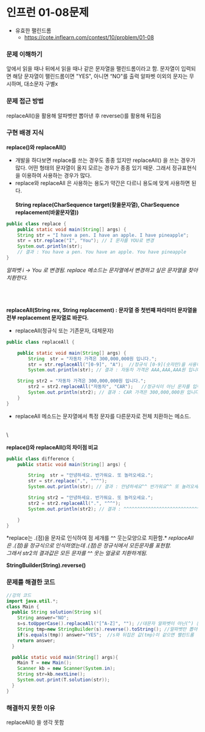 # 인프런 01-08문제
- 유효한 팰린드롬
    - https://cote.inflearn.com/contest/10/problem/01-08

### 문제 이해하기

앞에서 읽을 때나 뒤에서 읽을 때나 같은 문자열을 팰린드롬이라고 함.
문자열이 입력되면 해당 문자열이 팰린드롬이면 "YES", 아니면 “NO"를 출력
알파벳 이외의 문자는 무시하며, 대소문자 구별x

### 문제 접근 방법

replaceAll()을 활용해 알파벳만 뽑아낸 후 reverse()를 활용해 뒤집음

### 구현 배경 지식
**replace()와 replaceAll()**
- 개발을 하다보면 replace를 쓰는 경우도 종종 있지만 replaceAll() 을 쓰는 경우가 많다. 어떤 형태의 문자열이 올지 모르는 경우가 종종 있기 때문. 
그래서 정규표현식을 이용하여 사용하는 경우가 많다. 
- replace와 replaceAll 은 사용하는 용도가 약간은 다르니 용도에 맞게 사용하면 된다. 
\
\
**String replace(CharSequence target(찾을문자열), CharSequence replacement(바꿀문자열))**
```java
public class replace {
    public static void main(String[] args) {
    String str = "I have a pen. I have an apple. I have pineapple";
    str = str.replace("I", "You"); // I 문자를 YOU로 변경
    System.out.println(str);
    // 결과 : You have a pen. You have an apple. You have pineapple
}
```
*알파벳 i -> You 로 변경됨.
replace 메소드는 문자열에서 변경하고 싶은 문자열을 찾아 치환한다.*

\
\
\
**replaceAll(String rex, String replacement) : 문자열 중 첫번째 파라미터 문자열을 전부 replacement 문자열로 바꾼다.**
- replaceAll(정규식 또는 기존문자, 대체문자)
```java
public class replaceAll {

    public static void main(String[] args) {
        String  str = "자동차 가격은 300,000,000원 입니다.";
        str = str.replaceAll("[0-9]", "A");  //정규식 [0-9](숫자만)을 사용하여 숫자는 모두 A로 치환
        System.out.println(str); // 결과 : 자동차 가격은 AAA,AAA,AAA원 입니다.

	String str2 = "자동차 가격은 300,000,000원 입니다.";
        str2 = str2.replaceAll("자동차", "CAR");   //정규식이 아닌 문자를 입력하였을때에는 replace와 같은 기능을 가짐.
        System.out.println(str2); // 결과 : CAR 가격은 300,000,000원 입니다.
    }
}
```
- replaceAll 메소드는 문자열에서 특정 문자를 다른문자로 전체 치환하는 메소드.

\
\

**replace()와 replaceAll()의 차이점 비교**
```java
public class difference {
    public static void main(String[] args) {

        String  str = "안녕하세요. 반가워요. 또 놀러오세요.";
        str = str.replace(".", "^^");
        System.out.println(str); // 결과 : 안녕하세요^^ 반가워요^^ 또 놀러오세요^^

        String str2 = "안녕하세요. 반가워요. 또 놀러오세요.";
        str2 = str2.replaceAll(".", "^^");
        System.out.println(str2); // 결과 : ^^^^^^^^^^^^^^^^^^^^^^^^^^^^^^^^^^^^^^^^^^

    }
}
```
*replace는 .(점)을 문자로 인식하여 점 세개를 ^^ 웃는모양으로 치환함.\*
*replaceAll은 .(점)을 정규식으로 인식하였는데 .(점)은 정규식에서 모든문자를 표현함.\
그래서 str2의 결과값은 모든 문자를 ^^ 웃는 얼굴로 치환하게됨.*



**StringBuilder(String).reverse()**


### 문제를 해결한 코드
```java
//강의 코드
import java.util.*;
class Main {
  public String solution(String s){
    String answer="NO";
    s=s.toUpperCase().replaceAll("[^A-Z]", ""); //대문자 알파벳이 아닌(^) 문자는 다지워라 
    String tmp=new StringBuilder(s).reverse().toString(); //알파벳만 뽑아낸걸 뒤집어서 임시변수에 저장
    if(s.equals(tmp)) answer="YES";  //s와 뒤집은 값(tmp)이 같으면 팰린드롬
    return answer;
  }

  public static void main(String[] args){
    Main T = new Main();
    Scanner kb = new Scanner(System.in);
    String str=kb.nextLine();
    System.out.print(T.solution(str));
  }
}

```

### 해결하지 못한 이유
replaceAll() 쓸 생각 못함
